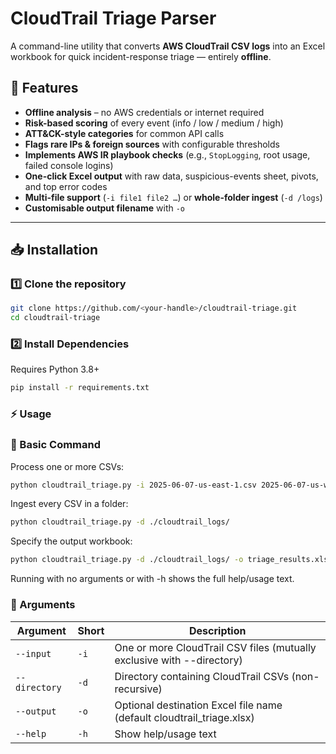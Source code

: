 # CloudTrail Triage Parser

A command-line utility that converts **AWS CloudTrail CSV logs** into an Excel workbook for quick incident-response triage — entirely **offline**.

## 🚀 Features

- **Offline analysis** – no AWS credentials or internet required  
- **Risk-based scoring** of every event (info / low / medium / high)  
- **ATT&CK-style categories** for common API calls  
- **Flags rare IPs & foreign sources** with configurable thresholds  
- **Implements AWS IR playbook checks** (e.g., `StopLogging`, root usage, failed console logins)  
- **One-click Excel output** with raw data, suspicious-events sheet, pivots, and top error codes  
- **Multi-file support** (`-i file1 file2 …`) or **whole-folder ingest** (`-d /logs`)  
- **Customisable output filename** with `-o`

---

## 📥 Installation

### 1️⃣ Clone the repository
```bash
git clone https://github.com/<your-handle>/cloudtrail-triage.git
cd cloudtrail-triage
```

### **2️⃣ Install Dependencies**
Requires Python 3.8+
```bash
pip install -r requirements.txt
```
### **⚡ Usage**
### **🔹 Basic Command**
Process one or more CSVs:

```bash
python cloudtrail_triage.py -i 2025-06-07-us-east-1.csv 2025-06-07-us-west-2.csv
```
Ingest every CSV in a folder:

```bash
python cloudtrail_triage.py -d ./cloudtrail_logs/
```

Specify the output workbook:
```bash
python cloudtrail_triage.py -d ./cloudtrail_logs/ -o triage_results.xlsx
```

Running with no arguments or with -h shows the full help/usage text.

### **🔹 Arguments**
| Argument    | Short | Description                                         |
|------------|-------|-----------------------------------------------------|
|`--input` | `-i`  |	One or more CloudTrail CSV files (mutually exclusive with --directory)
|`--directory`|	`-d	`|Directory containing CloudTrail CSVs (non-recursive)
|`--output`|	`-o`|	Optional destination Excel file name (default cloudtrail_triage.xlsx)
|`--help`|	`-h`	|Show help/usage text
